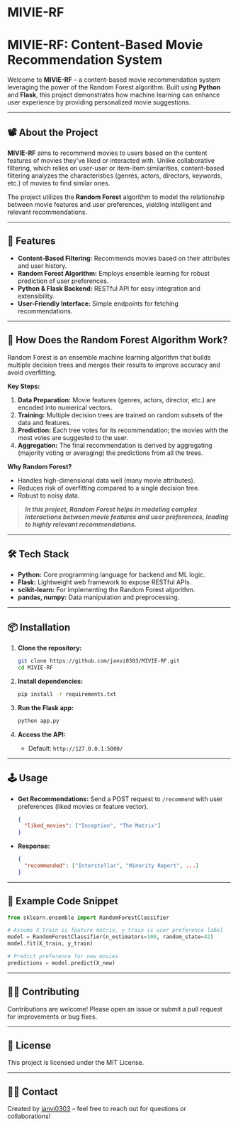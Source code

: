 # MIVIE-RF
# MIVIE-RF: Content-Based Movie Recommendation System

Welcome to **MIVIE-RF** – a content-based movie recommendation system leveraging the power of the Random Forest algorithm. Built using **Python** and **Flask**, this project demonstrates how machine learning can enhance user experience by providing personalized movie suggestions.

---

## 📽️ About the Project

**MIVIE-RF** aims to recommend movies to users based on the content features of movies they've liked or interacted with. Unlike collaborative filtering, which relies on user-user or item-item similarities, content-based filtering analyzes the characteristics (genres, actors, directors, keywords, etc.) of movies to find similar ones.

The project utilizes the **Random Forest** algorithm to model the relationship between movie features and user preferences, yielding intelligent and relevant recommendations.

---

## 🚀 Features

- **Content-Based Filtering:** Recommends movies based on their attributes and user history.
- **Random Forest Algorithm:** Employs ensemble learning for robust prediction of user preferences.
- **Python & Flask Backend:** RESTful API for easy integration and extensibility.
- **User-Friendly Interface:** Simple endpoints for fetching recommendations.

---

## 🧠 How Does the Random Forest Algorithm Work?

Random Forest is an ensemble machine learning algorithm that builds multiple decision trees and merges their results to improve accuracy and avoid overfitting.

**Key Steps:**
1. **Data Preparation:** Movie features (genres, actors, director, etc.) are encoded into numerical vectors.
2. **Training:** Multiple decision trees are trained on random subsets of the data and features.
3. **Prediction:** Each tree votes for its recommendation; the movies with the most votes are suggested to the user.
4. **Aggregation:** The final recommendation is derived by aggregating (majority voting or averaging) the predictions from all the trees.

**Why Random Forest?**
- Handles high-dimensional data well (many movie attributes).
- Reduces risk of overfitting compared to a single decision tree.
- Robust to noisy data.

> _**In this project, Random Forest helps in modeling complex interactions between movie features and user preferences, leading to highly relevant recommendations.**_

---

## 🛠️ Tech Stack

- **Python:** Core programming language for backend and ML logic.
- **Flask:** Lightweight web framework to expose RESTful APIs.
- **scikit-learn:** For implementing the Random Forest algorithm.
- **pandas, numpy:** Data manipulation and preprocessing.

---

## 📦 Installation

1. **Clone the repository:**
   ```bash
   git clone https://github.com/janvi0303/MIVIE-RF.git
   cd MIVIE-RF
   ```

2. **Install dependencies:**
   ```bash
   pip install -r requirements.txt
   ```

3. **Run the Flask app:**
   ```bash
   python app.py
   ```

4. **Access the API:**
   - Default: `http://127.0.0.1:5000/`

---

## 🕹️ Usage

- **Get Recommendations:**
  Send a POST request to `/recommend` with user preferences (liked movies or feature vector).
  ```json
  {
    "liked_movies": ["Inception", "The Matrix"]
  }
  ```

- **Response:**
  ```json
  {
    "recommended": ["Interstellar", "Minority Report", ...]
  }
  ```

---

## 📑 Example Code Snippet

```python
from sklearn.ensemble import RandomForestClassifier

# Assume X_train is feature matrix, y_train is user preference label
model = RandomForestClassifier(n_estimators=100, random_state=42)
model.fit(X_train, y_train)

# Predict preference for new movies
predictions = model.predict(X_new)
```

---

## 👩‍💻 Contributing

Contributions are welcome! Please open an issue or submit a pull request for improvements or bug fixes.

---

## 📄 License

This project is licensed under the MIT License.

---

## 🙋‍♀️ Contact

Created by [janvi0303](https://github.com/janvi0303) – feel free to reach out for questions or collaborations!
